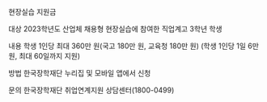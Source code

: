 현장실습 지원금

대상
 2023학년도 산업체 채용형 현장실습에 참여한 직업계고 3학년 학생

내용
 학생 1인당 최대 360만 원(국고 180만 원, 교육청 180만 원) (학생 1인당 1일 6만 원, 최대 60일까지 지원)

방법
 한국장학재단 누리집 및 모바일 앱에서 신청

문의
 한국장학재단 취업연계지원 상담센터(1800-0499)
